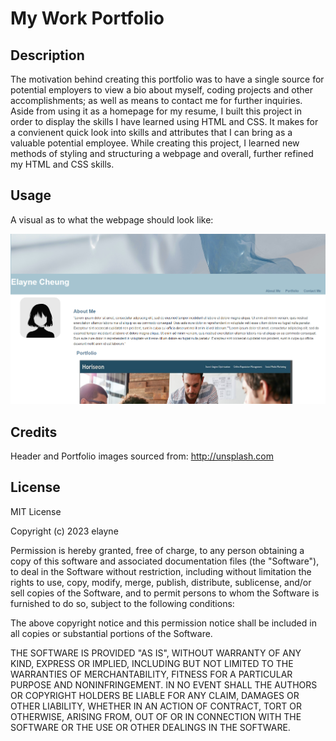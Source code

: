 # My Work Portfolio

## Description 
The motivation behind creating this portfolio was to have a single source for potential employers to view a bio about myself, coding projects and other accomplishments; as well as means to contact me for further inquiries.  Aside from using it as a homepage for my resume, I built this project in order to display the skills I have learned using HTML and CSS.  It makes for a convienent quick look into skills and attributes that I can bring as a valuable potential employee.  While creating this project, I learned new methods of styling and structuring a webpage and overall, further refined my HTML and CSS skills.

## Usage
A visual as to what the webpage should look like:

![webpageimage](assets/images/work%20portfolio.png)


## Credits
Header and Portfolio images sourced from: 
http://unsplash.com

## License 
MIT License

Copyright (c) 2023 elayne

Permission is hereby granted, free of charge, to any person obtaining a copy of this software and associated documentation files (the "Software"), to deal in the Software without restriction, including without limitation the rights to use, copy, modify, merge, publish, distribute, sublicense, and/or sell copies of the Software, and to permit persons to whom the Software is furnished to do so, subject to the following conditions:

The above copyright notice and this permission notice shall be included in all copies or substantial portions of the Software.

THE SOFTWARE IS PROVIDED "AS IS", WITHOUT WARRANTY OF ANY KIND, EXPRESS OR IMPLIED, INCLUDING BUT NOT LIMITED TO THE WARRANTIES OF MERCHANTABILITY, FITNESS FOR A PARTICULAR PURPOSE AND NONINFRINGEMENT. IN NO EVENT SHALL THE AUTHORS OR COPYRIGHT HOLDERS BE LIABLE FOR ANY CLAIM, DAMAGES OR OTHER LIABILITY, WHETHER IN AN ACTION OF CONTRACT, TORT OR OTHERWISE, ARISING FROM, OUT OF OR IN CONNECTION WITH THE SOFTWARE OR THE USE OR OTHER DEALINGS IN THE SOFTWARE.